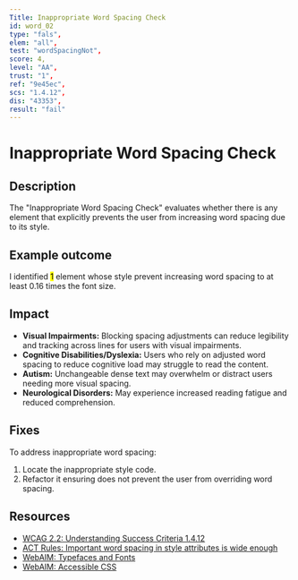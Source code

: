 ```yaml
---
Title: Inappropriate Word Spacing Check
id: word_02
type: "fals",
elem: "all",
test: "wordSpacingNot",
score: 4,
level: "AA",
trust: "1",
ref: "9e45ec",
scs: "1.4.12",
dis: "43353",
result: "fail"
---
```


# Inappropriate Word Spacing Check

## Description

The "Inappropriate Word Spacing Check" evaluates whether there is any element that explicitly prevents the user from increasing word spacing due to its style.

## Example outcome

I identified <mark>1</mark> element whose style prevent increasing word spacing to at least 0.16 times the font size.

## Impact

- **Visual Impairments:** Blocking spacing adjustments can reduce legibility and tracking across lines for users with visual impairments.
- **Cognitive Disabilities/Dyslexia:** Users who rely on adjusted word spacing to reduce cognitive load may struggle to read the content.
- **Autism:** Unchangeable dense text may overwhelm or distract users needing more visual spacing.
- **Neurological Disorders:** May experience increased reading fatigue and reduced comprehension.

## Fixes

To address inappropriate word spacing:

1. Locate the inappropriate style code.
2. Refactor it ensuring does not prevent the user from overriding word spacing.

## Resources

- [WCAG 2.2: Understanding Success Criteria 1.4.12](https://www.w3.org/WAI/WCAG22/Understanding/text-spacing)
- [ACT Rules: Important word spacing in style attributes is wide enough](https://www.w3.org/WAI/standards-guidelines/act/rules/9e45ec/)
- [WebAIM: Typefaces and Fonts](https://webaim.org/techniques/fonts/)
- [WebAIM: Accessible CSS](https://webaim.org/techniques/css/)
